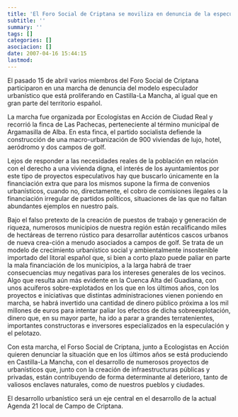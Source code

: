 ```yaml
---
title: 'El Foro Social de Criptana se moviliza en denuncia de la especulación urbanística'
subtitle: ''
summary: ''
tags: []
categories: []
asociacion: []
date: 2007-04-16 15:44:15
lastmod:
---
```


El pasado 15 de abril varios miembros del Foro Social de Criptana participaron en una marcha de denuncia del modelo especulador urbanístico que está proliferando en Castilla-La Mancha, al igual que en gran parte del territorio español. 

La marcha fue organizada por Ecologístas en Acción de Ciudad Real y recorrió la finca de Las Pachecas, perteneciente al término municipal de Argamasilla de Alba. En esta finca, el partido socialista defiende la construcción de una macro-urbanización de 900 viviendas de lujo, hotel, aeródromo y dos campos de golf. 

Lejos de responder a las necesidades reales de la población en relación con el derecho a una vivienda digna, el interés de los ayuntamientos por este tipo de proyectos especulativos hay que buscarlo únicamente en la financiación extra que para los mismos supone la firma de convenios urbanísticos, cuando no, directamente, el cobro de comisiones ilegales o la financiación irregular de partidos políticos, situaciones de las que no faltan abundantes ejemplos en nuestro país.

Bajo el falso pretexto de la creación de puestos de trabajo y generación de riqueza, numerosos municipios de nuestra región están recalificando miles de hectáreas de terreno rústico para desarrollar auténticos cascos urbanos de nueva crea-ción a menudo asociados a campos de golf. Se trata de un modelo de crecimiento urbanístico social y ambientalmente insostenible importado del litoral español que, si bien a corto plazo puede paliar en parte la mala financiación de los municipios, a la larga habrá de traer consecuencias muy negativas para los intereses generales de los vecinos. Algo que resulta aún más evidente en la Cuenca Alta del Guadiana, con unos acuíferos sobre-explotados en los que en los últimos años, con los proyectos e iniciativas que distintas administraciones vienen poniendo en marcha, se habrá invertido una cantidad de dinero público próxima a los mil millones de euros para intentar paliar los efectos de dicha sobreexplotación, dinero que, en su mayor parte, ha ido a parar a grandes terratenientes, importantes constructoras e inversores especializados en la especulación y el pelotazo.

Con esta marcha, el Forso Social de Criptana, junto a Ecologistas en Acción quieren denunciar la situación que en los últimos años se está produciendo en Castilla-La Mancha, con el desarrollo de numerosos proyectos de urbanísticos que, junto con la creación de infraestructuras públicas y privadas, están contribuyendo de forma determinante al deterioro, tanto de valiosos enclaves naturales, como de nuestros pueblos y ciudades.

El desarrollo urbanístico será un eje central en el desarrollo de la actual Agenda 21 local de Campo de Criptana. 
